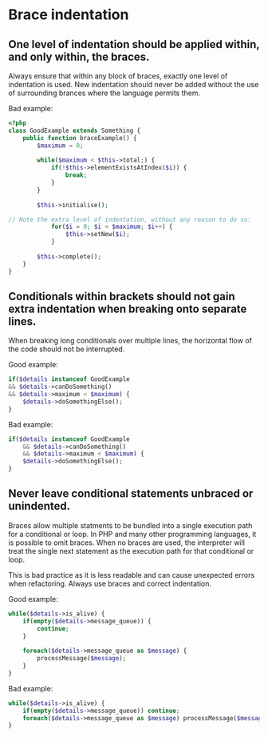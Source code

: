# Brace indentation

## One level of indentation should be applied within, and only within, the braces.

Always ensure that within any block of braces, exactly one level of indentation is used. New indentation should never be added without the use of surrounding brances where the language permits them.

Bad example: 

```php
<?php
class GoodExample extends Something {
	public function braceExample() {
		$maximum = 0;
		
		while($maximum < $this->total;) {
			if(!$this->elementExistsAtIndex($i)) {
				break;
			}
		}
		
		$this->initialise();

// Note the extra level of indentation, without any reason to do so:
			for($i = 0; $i < $maximum; $i++) {
				$this->setNew($i);
			}
			
		$this->complete();
	}
}
```

## Conditionals within brackets should not gain extra indentation when breaking onto separate lines.

When breaking long conditionals over multiple lines, the horizontal flow of the code should not be interrupted.

Good example:

```php
if($details instanceof GoodExample
&& $details->canDoSomething()
&& $details->maximum < $maximum) {
	$details->doSomethingElse();
}
```

Bad example:

```php
if($details instanceof GoodExample
	&& $details->canDoSomething()
	&& $details->maximum < $maximum) {
	$details->doSomethingElse();
}
```

## Never leave conditional statements unbraced or unindented.

Braces allow multiple statments to be bundled into a single execution path for a conditional or loop. In PHP and many other programming languages, it is possible to omit braces. When no braces are used, the interpreter will treat the single next statement as the execution path for that conditional or loop.

This is bad practice as it is less readable and can cause unexpected errors when refactoring. Always use braces and correct indentation.

Good example:

```php
while($details->is_alive) {
	if(empty($details->message_queue)) {
		continue;
	}
	
	foreach($details->message_queue as $message) {
		processMessage($message);
	}
}
```

Bad example:

```php
while($details->is_alive) {
	if(empty($details->message_queue)) continue;
	foreach($details->message_queue as $message) processMessage($message);
}
```
